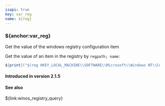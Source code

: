 ```yaml
---
isapi: true
key: var_reg
name: ${reg}
---
```


### ${anchor:var_reg}

Get the value of the windows registry configuration item

Get the value of an item in the registry by `regpath; name`:

```lua
${print}("$(reg HKEY_LOCAL_MACHINE\\SOFTWARE\\Microsoft\\Windows NT\\CurrentVersion\\XXXX;Name)")
```

#### Introduced in version 2.1.5

#### See also

${link:winos_registry_query}
